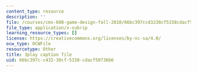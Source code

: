 ```yaml
---
content_type: resource
description: ''
file: /courses/cms-608-game-design-fall-2010/66bc397cc43230cf5158cdacf50736b6_68568.srt
file_type: application/x-subrip
learning_resource_types: []
license: https://creativecommons.org/licenses/by-nc-sa/4.0/
ocw_type: OCWFile
resourcetype: Other
title: 3play caption file
uid: 66bc397c-c432-30cf-5158-cdacf50736b6
---
```

